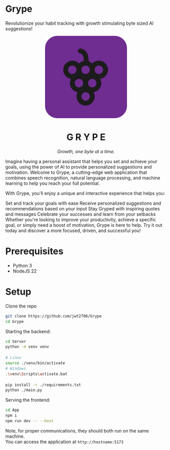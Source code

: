 # Grype

Revolutionize your habit tracking with growth stimulating byte sized AI suggestions!

<div align="center">
  <img src="./grype.png">
  <h1><b>G R Y P E</b></h1>
  <p><i>Growth, one byte at a time.</i></p>
</div>

Imagine having a personal assistant that helps you set and achieve your goals, using the power of AI to provide personalized suggestions and motivation. Welcome to Grype, a cutting-edge web application that combines speech recognition, natural language processing, and machine learning to help you reach your full potential.

With Grype, you'll enjoy a unique and interactive experience that helps you:

Set and track your goals with ease
Receive personalized suggestions and recommendations based on your input
Stay Gryped with inspiring quotes and messages
Celebrate your successes and learn from your setbacks
Whether you're looking to improve your productivity, achieve a specific goal, or simply need a boost of motivation, Grype is here to help. Try it out today and discover a more focused, driven, and successful you!

# Prerequisites
- Python 3
- NodeJS 22

# Setup

Clone the repo  

```bash
git clone https://github.com/jwt2706/Grype
cd Grype
```

Starting the backend:  

```bash
cd Server
python -m venv venv

# Linux
source ./venv/bin/activate
# Windows
.\venv\Scripts\activate.bat

pip install -r ./requirements.txt
python ./main.py
```

Serving the frontend:  

```bash
cd App
npm i
npm run dev -- --host
```

Note, for proper communications, they should both run on the same machine.  
You can access the application at `http://hostname:5173`
